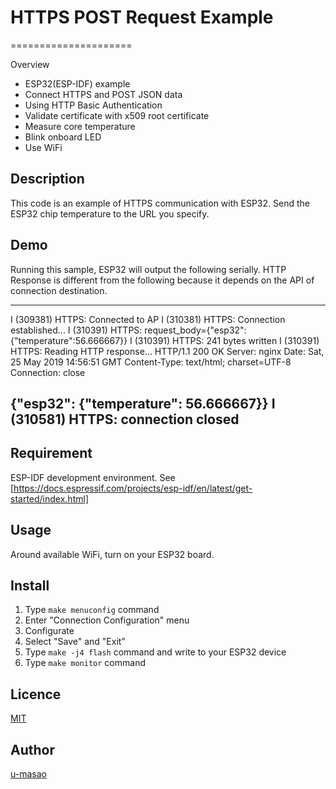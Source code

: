 # HTTPS POST Request Example
=====================

Overview

- ESP32(ESP-IDF) example
- Connect HTTPS and POST JSON data
- Using HTTP Basic Authentication
- Validate certificate with x509 root certificate
- Measure core temperature
- Blink onboard LED
- Use WiFi

## Description

This code is an example of HTTPS communication with ESP32. Send the ESP32 chip temperature to the URL you specify.

## Demo

Running this sample, ESP32 will output the following serially. HTTP Response is different from the following because it depends on the API of connection destination.

---
I (309381) HTTPS: Connected to AP
I (310381) HTTPS: Connection established...
I (310391) HTTPS: request_body={"esp32":{"temperature":56.666667}}
I (310391) HTTPS: 241 bytes written
I (310391) HTTPS: Reading HTTP response...
HTTP/1.1 200 OK
Server: nginx
Date: Sat, 25 May 2019 14:56:51 GMT
Content-Type: text/html; charset=UTF-8
Connection: close

{"esp32": {"temperature": 56.666667}}
I (310581) HTTPS: connection closed
---

## Requirement

ESP-IDF development environment. See [https://docs.espressif.com/projects/esp-idf/en/latest/get-started/index.html]

## Usage

Around available WiFi, turn on your ESP32 board.

## Install

1. Type `make menuconfig` command
1. Enter "Connection Configuration" menu
1. Configurate
1. Select "Save" and "Exit"
1. Type `make -j4 flash` command and write to your ESP32 device
1. Type `make monitor` command

## Licence

[MIT](https://github.com/u-masao/esp32-https-post-basicauth/blob/master/LICENSE)

## Author

[u-masao](https://github.com/u-masao)
